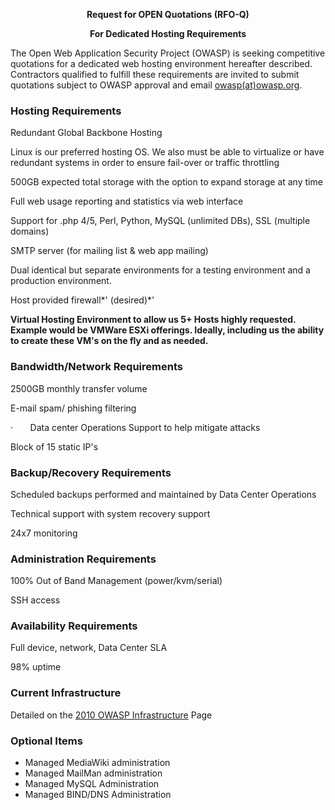 <center>

**Request for OPEN Quotations (RFO-Q)**

</center>

<center>

**For Dedicated Hosting Requirements**

</center>

The Open Web Application Security Project (OWASP) is seeking competitive
quotations for a dedicated web hosting environment hereafter described.
Contractors qualified to fulfill these requirements are invited to
submit quotations subject to OWASP approval and email
[owasp(at)owasp.org](https://spreadsheets.google.com/a/owasp.org/viewform?hl=en&formkey=dFN1R2NIMTNROXN3dml4ZEcxXzJQYXc6MQ#gid=0).

### **Hosting Requirements**

Redundant Global Backbone Hosting

Linux is our preferred hosting OS. We also must be able to virtualize or
have redundant systems in order to ensure fail-over or traffic
throttling

500GB expected total storage with the option to expand storage at any
time

Full web usage reporting and statistics via web interface

Support for .php 4/5, Perl, Python, MySQL (unlimited DBs), SSL (multiple
domains)

SMTP server (for mailing list & web app mailing)

Dual identical but separate environments for a testing environment and a
production environment.

Host provided firewall*' (desired)*'

**Virtual Hosting Environment to allow us 5+ Hosts highly requested.
Example would be VMWare ESXi offerings. Ideally, including us the
ability to create these VM's on the fly and as needed.** 

### **Bandwidth/Network Requirements**

2500GB monthly transfer volume

E-mail spam/ phishing filtering

·       Data center Operations Support to help mitigate attacks

Block of 15 static IP's 

### **Backup/Recovery Requirements**

Scheduled backups performed and maintained by Data Center Operations

Technical support with system recovery support

24x7 monitoring 

### **Administration Requirements**

100% Out of Band Management (power/kvm/serial)

SSH access 

### **Availability Requirements**

Full device, network, Data Center SLA

98% uptime 

### **Current Infrastructure**

Detailed on the [2010 OWASP
Infrastructure](2010_OWASP_Infrastructure "wikilink") Page

### **Optional Items**

  - Managed MediaWiki administration
  - Managed MailMan administration
  - Managed MySQL Administration
  - Managed BIND/DNS Administration